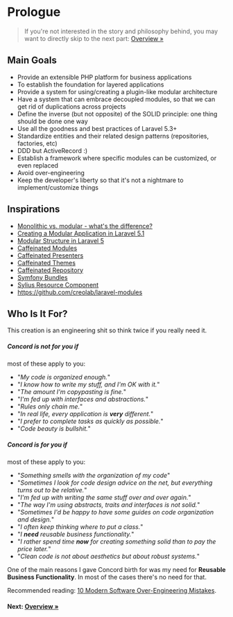 # Prologue

> If you're not interested in the story and philosophy behind, you may want to directly skip to the next part: [Overview &raquo;](overview.md)

## Main Goals

- Provide an extensible PHP platform for business applications
- To establish the foundation for layered applications
- Provide a system for using/creating a plugin-like modular architecture
- Have a system that can embrace decoupled modules, so that we can get rid of duplications across projects
- Define the inverse (but not opposite) of the SOLID principle: one thing should be done one way
- Use all the goodness and best practices of Laravel 5.3+
- Standardize entities and their related design patterns (repositories, factories, etc)
- DDD but ActiveRecord :)
- Establish a framework where specific modules can be customized, or even replaced
- Avoid over-engineering
- Keep the developer's liberty so that it's not a nightmare to implement/customize things

## Inspirations

- [Monolithic vs. modular - what's the difference?](https://gist.github.com/joepie91/7f03a733a3a72d2396d6)
- [Creating a Modular Application in Laravel 5.1](http://kamranahmed.info/blog/2015/12/03/creating-a-modular-application-in-laravel/)
- [Modular Structure in Laravel 5](https://ziyahanalbeniz.blogspot.ro/2015/03/modular-structure-in-laravel-5.html)
- [Caffeinated Modules](https://github.com/caffeinated/modules)
- [Caffeinated Presenters](https://github.com/caffeinated/presenter)
- [Caffeinated Themes](https://github.com/caffeinated/themes)
- [Caffeinated Repository](https://github.com/caffeinated/repository)
- [Symfony Bundles](http://symfony.com/doc/bundles/)
- [Sylius Resource Component](https://github.com/Sylius/Resource)
- https://github.com/creolab/laravel-modules

## Who Is It For?

This creation is an engineering shit so think twice if you really need it.

##### Concord is _not_ for you if
most of these apply to you:

- "_My code is organized enough._"
- "_I know how to write my stuff, and I'm OK with it._"
- "_The amount I'm copypasting is fine._"
- "_I'm fed up with interfaces and abstractions._"
- "_Rules only chain me._"
- "_In real life, every application is **very** different._"
- "_I prefer to complete tasks as quickly as possible._"
- "_Code beauty is bullshit._"

##### Concord is for you if
most of these apply to you:

- "_Something smells with the organization of my code_"
- "_Sometimes I look for code design advice on the net, but everything turns out to be relative._"
- "_I'm fed up with writing the same stuff over and over again._"
- "_The way I'm using abstracts, traits and interfaces is not solid._"
- "_Sometimes I'd be happy to have some guides on code organization and design._"
- "_I often keep thinking where to put a class._"
- "_I **need** reusable business functionality._"
- "_I rather spend time **now** for creating something solid than to pay the price later._"
- "_Clean code is not about aesthetics but about robust systems._"

One of the main reasons I gave Concord birth for was my need for **Reusable
Business Functionality**. In most of the cases there's no need for that.

Recommended reading: [10 Modern Software Over-Engineering Mistakes](https://medium.com/@rdsubhas/10-modern-software-engineering-mistakes-bc67fbef4fc8).

#### Next: [Overview &raquo;](overview.md)
